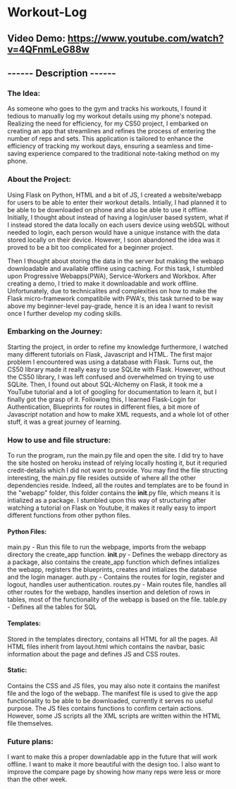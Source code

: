 # Workout-Log
## Video Demo:  https://www.youtube.com/watch?v=4QFnmLeG88w
## ------ Description ------
### The Idea:
As someone who goes to the gym and tracks his workouts, I found it tedious to manually log my workout details using my phone's notepad. Realizing the need for efficiency, for my CS50 project, I embarked on creating an app that streamlines and refines the process of entering the number of reps and sets. This application is tailored to enhance the efficiency of tracking my workout days, ensuring a seamless and time-saving experience compared to the traditional note-taking method on my phone.
### About the Project:
Using Flask on Python, HTML and a bit of JS, I created a website/webapp for users to be able to enter their workout details. Intially, I had planned it to be able to be downloaded on phone and also be able to use it offline. Initially, I thought about instead of having a login/user based system, what if I instead stored the data locally on each users device using webSQL without needed to login, each person would have a unique instance with the data stored locally on their device. However, I soon abandoned the idea was it proved to be a bit too complicated for a beginner project. 

Then I thought about storing the data in the server but making the webapp downloadable and available offline using caching. For this task, I stumbled upon Progressive Webapps(PWA), Service-Workers and Workbox. After creating a demo, I tried to make it downloadable and work offline. Unfortunately, due to technicalites and complexities on how to make the Flask micro-framework compatibile with PWA's, this task turned to be way above my beginner-level pay-grade, hence it is an idea I want to revisit once I further develop my coding skills.
### Embarking on the Journey:
Starting the project, in order to refine my knowledge furthermore, I watched many different tutorials on Flask, Javascript and HTML. The first major problem I encountered was using a database with Flask. Turns out, the CS50 library made it really easy to use SQLite with Flask. However, without the CS50 library, I was left confused and overwhelmed on trying to use SQLite. Then, I found out about SQL-Alchemy on Flask, it took me a YouTube tutorial and a lot of googling for documentation to learn it, but I finally got the grasp of it. Following this, I learned Flask-Login for Authentication, Blueprints for routes in different files, a bit more of Javascript notation and how to make XML requests, and a whole lot of other stuff, it was a great journey of learning.
### How to use and file structure:
To run the program, run the main.py file and open the site. I did try to have the site hosted on heroku instead of relying locally hosting it, but it requried credit-details which I did not want to provide.
You may find the file structing interesting, the main.py file resides outside of where all the other dependencies reside. Indeed, all the routes and templates are to be found in the "webapp" folder, this folder contains the __init__.py file, which means it is intialized as a package. I stumbled upon this way of structuring after watching a tutorial on Flask on Youtube, it makes it really easy to import different functions from other python files.
#### Python Files:
main.py - Run this file to run the webpage, imports from the webapp directory the create_app function.
__init__.py - Defines the webapp directory as a package, also contains the create_app function which defines intializes the webapp, registers the blueprints, creates and intializes the database and the login manager.
auth.py - Contains the routes for login, register and logout, handles user authentication.
routes.py - Main routes file, handles all other routes for the webapp, handles insertion and deletion of rows in tables, most of the functionality of the webapp is based on the file.
table.py - Defines all the tables for SQL 
#### Templates:
Stored in the templates directory, contains all HTML for all the pages. All HTML files inherit from layout.html which contains the navbar, basic information about the page and defines JS and CSS routes.
#### Static:
Contains the CSS and JS files, you may also note it contains the manifest file and the logo of the webapp. The manifest file is used to give the app functionality to be able to be downloaded, currently it serves no useful purpose. The JS files contains functions to confirm certain actions. However, some JS scripts all the XML scripts are written within the HTML file themselves.
### Future plans:
I want to make this a proper downladable app in the future that will work offline. I want to make it more beautiful with the design too. I also want to improve the compare page by showing how many reps were less or more than the other week. 
